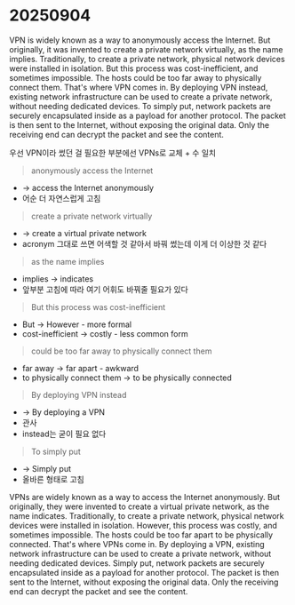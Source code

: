 # 20250904

VPN is widely known as a way to anonymously access the Internet. But originally, it was invented to create a private network virtually, as the name implies.
Traditionally, to create a private network, physical network devices were installed in isolation. But this process was cost-inefficient, and sometimes impossible. The hosts could be too far away to physically connect them.
That's where VPN comes in. By deploying VPN instead, existing network infrastructure can be used to create a private network, without needing dedicated devices.
To simply put, network packets are securely encapsulated inside as a payload for another protocol. The packet is then sent to the Internet, without exposing the original data. Only the receiving end can decrypt the packet and see the content.

우선 VPN이라 썼던 걸 필요한 부분에선 VPNs로 교체 + 수 일치

> anonymously access the Internet
- -> access the Internet anonymously
- 어순 더 자연스럽게 고침

> create a private network virtually
- -> create a virtual private network
- acronym 그대로 쓰면 어색할 것 같아서 바꿔 썼는데 이게 더 이상한 것 같다

> as the name implies
- implies -> indicates
- 앞부분 고침에 따라 여기 어휘도 바꿔줄 필요가 있다

> But this process was cost-inefficient
- But -> However - more formal
- cost-inefficient -> costly - less common form

> could be too far away to physically connect them
- far away -> far apart - awkward
- to physically connect them -> to be physically connected

> By deploying VPN instead
- -> By deploying a VPN
- 관사
- instead는 굳이 필요 없다

> To simply put
- -> Simply put
- 올바른 형태로 고침

VPNs are widely known as a way to access the Internet anonymously. But originally, they were invented to create a virtual private network, as the name indicates.
Traditionally, to create a private network, physical network devices were installed in isolation. However, this process was costly, and sometimes impossible. The hosts could be too far apart to be physically connected.
That's where VPNs come in. By deploying a VPN, existing network infrastructure can be used to create a private network, without needing dedicated devices.
Simply put, network packets are securely encapsulated inside as a payload for another protocol. The packet is then sent to the Internet, without exposing the original data. Only the receiving end can decrypt the packet and see the content.
